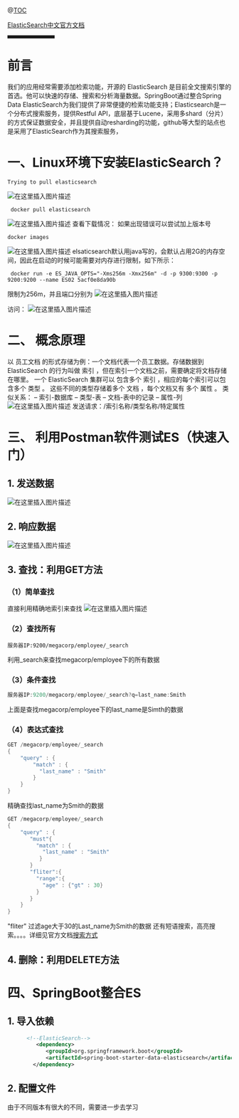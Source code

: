 


@[TOC](SpringBoot与检索)

[ElasticSearch中文官方文档](https://www.elastic.co/guide/cn/elasticsearch/guide/current/getting-started.html)
<hr style=" border:solid; width:100px; height:1px;" color=#000000 size=1">

# 前言


我们的应用经常需要添加检索功能，开源的 ElasticSearch 是目前全文搜索引擎的首选。他可以快速的存储、搜索和分析海量数据。SpringBoot通过整合Spring Data ElasticSearch为我们提供了非常便捷的检索功能支持；Elasticsearch是一个分布式搜索服务，提供Restful API，底层基于Lucene，采用多shard（分片）的方式保证数据安全，并且提供自动resharding的功能，github等大型的站点也是采用了ElasticSearch作为其搜索服务，

# 一、Linux环境下安装ElasticSearch？

```shell
Trying to pull elasticsearch 
```


![在这里插入图片描述](https://img-blog.csdnimg.cn/20201127112832656.png?x-oss-process=image/watermark,type_ZmFuZ3poZW5naGVpdGk,shadow_10,text_aHR0cHM6Ly9ibG9nLmNzZG4ubmV0L0FydGlzYW5fdw==,size_16,color_FFFFFF,t_70)

```shell
 docker pull elasticsearch
```
![在这里插入图片描述](https://img-blog.csdnimg.cn/20201127112920324.png?x-oss-process=image/watermark,type_ZmFuZ3poZW5naGVpdGk,shadow_10,text_aHR0cHM6Ly9ibG9nLmNzZG4ubmV0L0FydGlzYW5fdw==,size_16,color_FFFFFF,t_70)
查看下载情况：
如果出现错误可以尝试加上版本号
```
docker images
```
![在这里插入图片描述](https://img-blog.csdnimg.cn/20201127113152295.png)
elsaticsearch默认用java写的，会默认占用2G的内存空间，因此在启动的时候可能需要对内存进行限制，如下所示：

```shell
 docker run -e ES_JAVA_OPTS="-Xms256m -Xmx256m" -d -p 9300:9300 -p 9200:9200 --name ES02 5acf0e8da90b
```
限制为256m，并且端口分别为
![在这里插入图片描述](https://img-blog.csdnimg.cn/20201127113721607.png)

访问：
![在这里插入图片描述](https://img-blog.csdnimg.cn/2020112713472922.png?x-oss-process=image/watermark,type_ZmFuZ3poZW5naGVpdGk,shadow_10,text_aHR0cHM6Ly9ibG9nLmNzZG4ubmV0L0FydGlzYW5fdw==,size_16,color_FFFFFF,t_70)
# 二、 概念原理
以 员工文档 的形式存储为例：一个文档代表一个员工数据。存储数据到ElasticSearch 的行为叫做 索引 ，但在索引一个文档之前，需要确定将文档存储在哪里。
 一个 ElasticSearch 集群可以 包含多个 索引 ，相应的每个索引可以包含多个 类型 。 这些不同的类型存储着多个 文档 ，每个文档又有 多个 属性 。
类似关系：
– 索引-数据库
– 类型-表
– 文档-表中的记录
– 属性-列
![在这里插入图片描述](https://img-blog.csdnimg.cn/20201127150234375.png?x-oss-process=image/watermark,type_ZmFuZ3poZW5naGVpdGk,shadow_10,text_aHR0cHM6Ly9ibG9nLmNzZG4ubmV0L0FydGlzYW5fdw==,size_16,color_FFFFFF,t_70)
发送请求：/索引名称/类型名称/特定属性
# 三、 利用Postman软件测试ES（快速入门）
## 1. 发送数据
![在这里插入图片描述](https://img-blog.csdnimg.cn/20201127151709737.png?x-oss-process=image/watermark,type_ZmFuZ3poZW5naGVpdGk,shadow_10,text_aHR0cHM6Ly9ibG9nLmNzZG4ubmV0L0FydGlzYW5fdw==,size_16,color_FFFFFF,t_70)
## 2. 响应数据
![在这里插入图片描述](https://img-blog.csdnimg.cn/20201127151759812.png?x-oss-process=image/watermark,type_ZmFuZ3poZW5naGVpdGk,shadow_10,text_aHR0cHM6Ly9ibG9nLmNzZG4ubmV0L0FydGlzYW5fdw==,size_16,color_FFFFFF,t_70)

## 3. 查找：利用GET方法
### （1）简单查找
直接利用精确地索引来查找
![在这里插入图片描述](https://img-blog.csdnimg.cn/20201127152153507.png?x-oss-process=image/watermark,type_ZmFuZ3poZW5naGVpdGk,shadow_10,text_aHR0cHM6Ly9ibG9nLmNzZG4ubmV0L0FydGlzYW5fdw==,size_16,color_FFFFFF,t_70)
### （2）查找所有

```shell
服务器IP:9200/megacorp/employee/_search
```
利用_search来查找megacorp/employee下的所有数据
### （3）条件查找

```java
服务器IP:9200/megacorp/employee/_search?q=last_name:Smith
```
上面是查找megacorp/employee下的last_name是Simth的数据
### （4）表达式查找

```c
GET /megacorp/employee/_search
{
    "query" : {
        "match" : {
          "last_name" : "Smith"
        }
    }
}
```
精确查找last_name为Smith的数据

```c
GET /megacorp/employee/_search
{
    "query" : {
       "must"{
         "match" : {
           "last_name" : "Smith"
          }
       } 
       "fliter":{
         "range":{
           "age" : {"gt" : 30}
         }
       }
    }
}
```
"fliter" 过滤age大于30的Last_name为Smith的数据
还有短语搜索，高亮搜索。。。。详细见官方文档[搜索方式](https://www.elastic.co/guide/cn/elasticsearch/guide/2.x/_finding_exact_values.html)

## 4.  删除：利用DELETE方法

# 四、SpringBoot整合ES
## 1. 导入依赖

```xml
      <!--ElasticSearch-->
         <dependency>
            <groupId>org.springframework.boot</groupId>
            <artifactId>spring-boot-starter-data-elasticsearch</artifactId>
        </dependency>
```
## 2. 配置文件
由于不同版本有很大的不同，需要进一步去学习


 